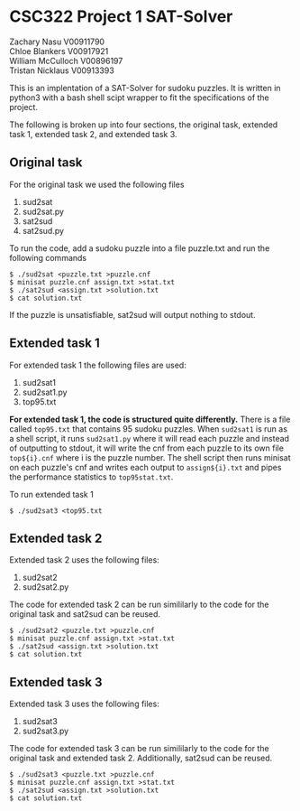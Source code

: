 # CSC322 Project 1 SAT-Solver

Zachary Nasu V00911790\
Chloe Blankers V00917921\
William McCulloch V00896197\
Tristan Nicklaus V00913393

This is an implentation of a SAT-Solver for sudoku puzzles.  It is written in python3 with a bash shell scipt wrapper to fit the specifications of the project.

The following is broken up into four sections, the original task, extended task 1, extended task 2, and extended task 3.

## Original task
For the original task we used the following files
1. sud2sat
2. sud2sat.py
3. sat2sud
4. sat2sud.py

To run the code, add a sudoku puzzle into a file puzzle.txt and run the following commands

```
$ ./sud2sat <puzzle.txt >puzzle.cnf
$ minisat puzzle.cnf assign.txt >stat.txt
$ ./sat2sud <assign.txt >solution.txt
$ cat solution.txt
```

If the puzzle is unsatisfiable, sat2sud will output nothing to stdout.

## Extended task 1
For extended task 1 the following files are used:
1. sud2sat1
2. sud2sat1.py
3. top95.txt


**For extended task 1, the code is structured quite differently.**  There is a file called `top95.txt` that contains 95 sudoku puzzles.  When `sud2sat1` is run as a shell script, it runs `sud2sat1.py` where it will read each puzzle and instead of outputting to stdout, it will write the cnf from each puzzle to its own file `top${i}.cnf` where i is the puzzle number. The shell script then runs minisat on each puzzle's cnf and writes each output to `assign${i}.txt` and pipes the performance statistics to `top95stat.txt`.

To run extended task 1
```
$ ./sud2sat3 <top95.txt
```


## Extended task 2
Extended task 2 uses the following files:
1. sud2sat2
2. sud2sat2.py

The code for extended task 2 can be run simililarly to the code for the original task and sat2sud can be reused.
```
$ ./sud2sat2 <puzzle.txt >puzzle.cnf
$ minisat puzzle.cnf assign.txt >stat.txt
$ ./sat2sud <assign.txt >solution.txt
$ cat solution.txt
```

## Extended task 3

Extended task 3 uses the following files:
1. sud2sat3
2. sud2sat3.py

The code for extended task 3 can be run simililarly to the code for the original task and extended task 2. Additionally, sat2sud can be reused.
```
$ ./sud2sat3 <puzzle.txt >puzzle.cnf
$ minisat puzzle.cnf assign.txt >stat.txt
$ ./sat2sud <assign.txt >solution.txt
$ cat solution.txt
```
